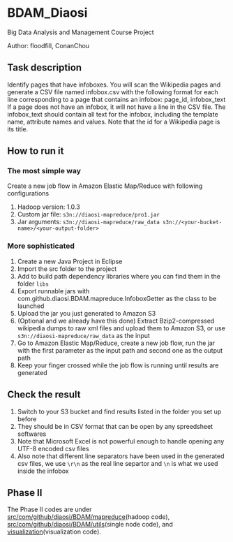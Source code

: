 BDAM_Diaosi
===========

Big Data Analysis and Management Course Project

Author: floodfill, ConanChou

## Task description
Identify pages that have infoboxes. You will scan the Wikipedia pages and generate a CSV file named infobox.csv with the following format for each line corresponding to a page that contains an infobox: <cade>page_id, infobox_text</code>
If a page does not have an infobox, it will not have a line in the CSV file. The infobox_text should contain all text for the infobox, including the template name, attribute names and values.
Note that the id for a Wikipedia page is its title.

## How to run it

### The most simple way

Create a new job flow in Amazon Elastic Map/Reduce with following configurations

1. Hadoop version: 1.0.3
2. Custom jar file: `s3n://diaosi-mapreduce/pro1.jar`
3. Jar arguments: `s3n://diaosi-mapreduce/raw_data s3n://<your-bucket-name>/<your-output-folder>`

### More sophisticated

1. Create a new Java Project in Eclipse
2. Import the src folder to the project
3. Add to build path dependency libraries where you can find them in the folder `libs`
4. Export runnable jars with com.github.diaosi.BDAM.mapreduce.InfoboxGetter as the class to be launched
5. Upload the jar you just generated to Amazon S3
6. (Optional and we already have this done)
Extract Bzip2-compressed wikipedia dumps to raw xml files and upload them to Amazon S3,
or use `s3n://diaosi-mapreduce/raw_data` as the input
7. Go to Amazon Elastic Map/Reduce, create a new job flow, run the jar with the first parameter as the input path and second one as the output path
8. Keep your finger crossed while the job flow is running until results are generated

## Check the result

1. Switch to your S3 bucket and find results listed in the folder you set up before
2. They should be in CSV format that can be open by any spreedsheet softwares
3. Note that Microsoft Excel is not powerful enough to handle opening any UTF-8 encoded csv files
4. Also note that different line separators have been used in the generated csv files, we use `\r\n` as the real line separtor and `\n` is what we used inside the infobox

## Phase II

The Phase II codes are under [src/com/github/diaosi/BDAM/mapreduce](https://github.com/Diaosi/BDAM_Diaosi/tree/master/src/com/github/diaosi/BDAM/mapreduce)(hadoop code), [src/com/github/diaosi/BDAM/utils](https://github.com/Diaosi/BDAM_Diaosi/tree/master/src/com/github/diaosi/BDAM/utils)(single node code), and [visualization](https://github.com/Diaosi/BDAM_Diaosi/tree/master/visualization)(visualization code).
